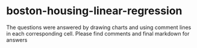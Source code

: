 # boston-housing-linear-regression

The questions were answered by drawing charts and using comment lines in each corresponding cell. Please find comments and final markdown for answers
